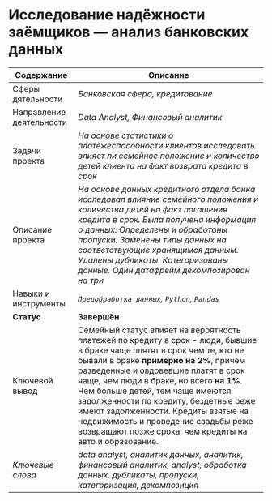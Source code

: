 # Исследование надёжности заёмщиков — анализ банковских данных
Содержание | Описание |
 ------------- | ---------------- |
Сферы дятельности | *Банковская сфера, кредитование*
Направление деятельности | *Data Analyst, Финансовый аналитик*
Задачи проекта  | *На основе статистики о платёжеспособности клиентов исследовать влияет ли семейное положение и количество детей клиента на факт возврата кредита в срок*
Описание проекта | *На основе данных кредитного отдела банка исследовал влияние семейного положения и количества детей на факт погашения кредита в срок. Была получена информация о данных. Определены и обработаны пропуски. Заменены типы данных на соответствующие хранящимся данным. Удалены дубликаты. Категоризованы данные. Один датафрейм декомпозирован на три*
Навыки и инструменты | *`Предобработка данных`, `Python`, `Pandas`*
**Статус** | **Завершён**
Ключевой вывод | Семейный статус влияет на вероятность платежей по кредиту в срок - люди, бывшие в браке чаще плятят в срок чем те, кто не бывали в браке **примерно на 2%**, причем разведенные и овдовевшие платят в срок чаще, чем люди в браке, но всего **на 1%**. Чем больше детей, тем чаще имеются задолженности по кредиту, бездетные реже имеют задолженности. Кредиты взятые на недвижимость и проведение свадьбы реже возвращают позже срока, чем кредиты на авто и образование.
*Ключевые слова* | *data analyst, аналитик данных, аналитик, финансовый аналитик, analyst, обработка данных, дубликаты, пропуски, категоризация, декомпозиция*
